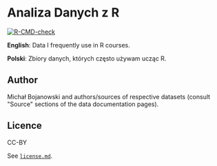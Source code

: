 # Analiza Danych z R

<!-- badges: start -->
[![R-CMD-check](https://github.com/mbojan/adr/workflows/R-CMD-check/badge.svg)](https://github.com/mbojan/adr/actions)
<!-- badges: end -->

**English**: Data I frequently use in R courses.

**Polski**: Zbiory danych, których często używam ucząc R.


## Author

Michał Bojanowski and authors/sources of respective datasets (consult "Source" sections of the data documentation pages).

## Licence

CC-BY

See [`license.md`](license.md).

